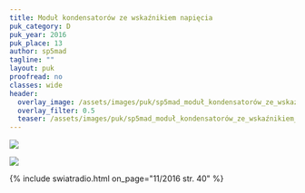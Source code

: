 ```yaml
---
title: Moduł kondensatorów ze wskaźnikiem napięcia
puk_category: D
puk_year: 2016
puk_place: 13
author: sp5mad
tagline: ""
layout: puk
proofread: no
classes: wide
header:
  overlay_image: /assets/images/puk/sp5mad_moduł_kondensatorów_ze_wskaźnikiem_napięcia.jpg
  overlay_filter: 0.5
  teaser: /assets/images/puk/sp5mad_moduł_kondensatorów_ze_wskaźnikiem_napięcia.jpg
---
```






 



![](assets/data/img/projects/2016-13-0.jpg) 


![](assets/img/work-in-progress.jpg) 


{% include swiatradio.html on_page="11/2016 str. 40" %}

 





 


